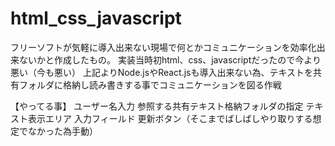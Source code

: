 # html_css_javascript

フリーソフトが気軽に導入出来ない現場で何とかコミュニケーションを効率化出来ないかと作成したもの。
実装当時初html、css、javascriptだったので今より悪い（今も悪い）
上記よりNode.jsやReact.jsも導入出来ない為、テキストを共有フォルダに格納し読み書きする事でコミュニケーションを図る作戦

【やってる事】
ユーザー名入力
参照する共有テキスト格納フォルダの指定
テキスト表示エリア
入力フィールド
更新ボタン（そこまでばしばしやり取りする想定でなかった為手動）

